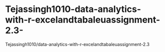 # Tejassingh1010-data-analytics-with-r-excelandtabaleuassignment-2.3-
Tejassingh1010/data-analytics-with-r-excelandtabaleuassignment-2.3 
